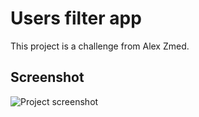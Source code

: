# Users filter app

This project is a challenge from Alex Zmed.

## Screenshot

![Project screenshot](https://github.com/dragostemelie/users-filter/raw/main/screenshot.jpg)
